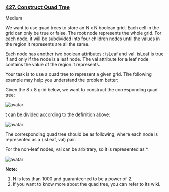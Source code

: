 ### [427. Construct Quad Tree](https://leetcode.com/problems/construct-quad-tree/)

Medium

We want to use quad trees to store an N x N boolean grid. Each cell in the grid can only be true or false. The root node represents the whole grid. For each node, it will be subdivided into four children nodes until the values in the region it represents are all the same.

Each node has another two boolean attributes : isLeaf and val. isLeaf is true if and only if the node is a leaf node. The val attribute for a leaf node contains the value of the region it represents.

Your task is to use a quad tree to represent a given grid. The following example may help you understand the problem better:

Given the 8 x 8 grid below, we want to construct the corresponding quad tree:

![avatar](https://s3-lc-upload.s3.amazonaws.com/uploads/2018/02/01/962_grid.png)   

t can be divided according to the definition above:  

![avatar](https://s3-lc-upload.s3.amazonaws.com/uploads/2018/02/01/962_grid_divided.png)  

The corresponding quad tree should be as following, where each node is represented as a (isLeaf, val) pair.

For the non-leaf nodes, val can be arbitrary, so it is represented as *.


![avatar](https://s3-lc-upload.s3.amazonaws.com/uploads/2018/02/01/962_quad_tree.png)  
 

**Note:**

 1. N is less than 1000 and guaranteened to be a power of 2.
 2. If you want to know more about the quad tree, you can refer to its wiki.
